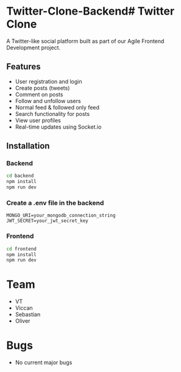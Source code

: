 # Twitter-Clone-Backend# Twitter Clone

A Twitter-like social platform built as part of our Agile Frontend Development project.

## Features

- User registration and login
- Create posts (tweets)
- Comment on posts
- Follow and unfollow users
- Normal feed & followed only feed
- Search functionality for posts
- View user profiles
- Real-time updates using Socket.io

## Installation

### Backend

```bash
cd backend
npm install
npm run dev
```

### Create a .env file in the backend
```
MONGO_URI=your_mongodb_connection_string
JWT_SECRET=your_jwt_secret_key
```

### Frontend

```bash
cd frontend
npm install
npm run dev
```

# Team
- VT
- Viccan
- Sebastian
- Oliver

# Bugs
- No current major bugs
